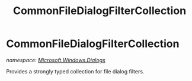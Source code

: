 ﻿---
title: CommonFileDialogFilterCollection
---

# CommonFileDialogFilterCollection
_namespace: [Microsoft.Windows.Dialogs](N-Microsoft.Windows.Dialogs.html)_

Provides a strongly typed collection for file dialog filters.




